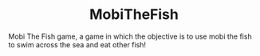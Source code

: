 <center><h1>MobiTheFish</h1></center>
  <hl>
Mobi The Fish game, a game in which the objective is to use mobi the fish to swim across the sea and eat other fish!
